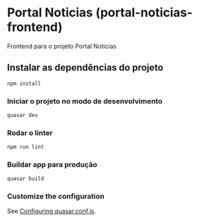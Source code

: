 # Portal Noticias (portal-noticias-frontend)

Frontend para o projeto Portal Noticias

## Instalar as dependências do projeto
```bash
npm install
```

### Iniciar o projeto no modo de desenvolvimento
```bash
quasar dev
```

### Rodar o linter
```bash
npm run lint
```

### Buildar app para produção
```bash
quasar build
```

### Customize the configuration
See [Configuring quasar.conf.js](https://quasar.dev/quasar-cli/quasar-conf-js).
